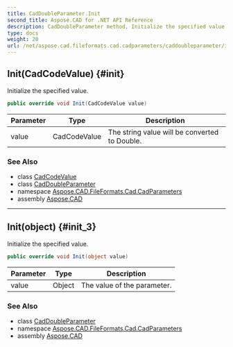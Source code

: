 ```yaml
---
title: CadDoubleParameter.Init
second_title: Aspose.CAD for .NET API Reference
description: CadDoubleParameter method. Initialize the specified value
type: docs
weight: 20
url: /net/aspose.cad.fileformats.cad.cadparameters/caddoubleparameter/init/
---
```

## Init(CadCodeValue) {#init}

Initialize the specified value.

```csharp
public override void Init(CadCodeValue value)
```

| Parameter | Type | Description |
| --- | --- | --- |
| value | CadCodeValue | The string value will be converted to Double. |

### See Also

* class [CadCodeValue](../../../aspose.cad.fileformats.cad/cadcodevalue/)
* class [CadDoubleParameter](../)
* namespace [Aspose.CAD.FileFormats.Cad.CadParameters](../../../aspose.cad.fileformats.cad.cadparameters/)
* assembly [Aspose.CAD](../../../)

---

## Init(object) {#init_3}

Initialize the specified value.

```csharp
public override void Init(object value)
```

| Parameter | Type | Description |
| --- | --- | --- |
| value | Object | The value of the parameter. |

### See Also

* class [CadDoubleParameter](../)
* namespace [Aspose.CAD.FileFormats.Cad.CadParameters](../../../aspose.cad.fileformats.cad.cadparameters/)
* assembly [Aspose.CAD](../../../)


